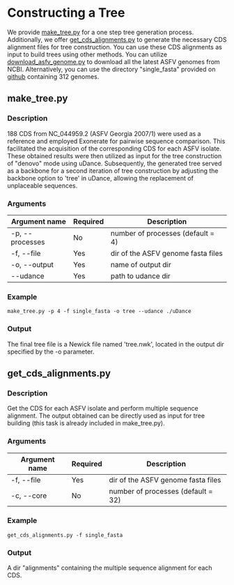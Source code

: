 # Constructing a Tree
We provide [make_tree.py](#make_treepy) for a one step tree generation process. Additionally, we offer [get_cds_alignments.py](#get_cds_alignmentspy) to generate the necessary CDS alignment files for tree construction. You can use these CDS alignments as input to build trees using other methods. You can utilize [download_asfv_genome.py](../assembly/#download_asfv_genomepy) to download all the latest ASFV genomes from NCBI. Alternatively, you can use the directory "single_fasta" provided on [github](https://github.com/nimua/single_fasta.git) containing 312 genomes.
## make_tree.py
### Description
188 CDS from NC_044959.2 (ASFV Georgia 2007/1) were used as a reference and employed Exonerate for pairwise sequence comparison. This facilitated the acquisition of the corresponding CDS for each ASFV isolate. These obtained results were then utilized as input for the tree construction of "denovo" mode using uDance. Subsequently, the generated tree served as a backbone for a second iteration of tree construction by adjusting the backbone option to 'tree' in uDance, allowing the replacement of unplaceable sequences.
### Arguments
| Argument name	  | Required | Description |
| --------------  | ----- | -------- |
| -p, --processes |  No  | number of processes (default = 4)   |
| -f,	--file   |  Yes  | dir of the ASFV genome fasta files |
| -o, --output   |  Yes  | name of output dir  |
| --udance     |  Yes  | path to udance dir  |

### Example
```
make_tree.py -p 4 -f single_fasta -o tree --udance ./uDance
```
### Output
The final tree file is a Newick file named 'tree.nwk', located in the output dir specified by the -o parameter.

## get_cds_alignments.py
### Description
Get the CDS for each ASFV isolate and perform multiple sequence alignment. The output obtained can be directly used as input for tree building (this task is already included in make_tree.py).
### Arguments
| Argument name	  | Required | Description |
| --------------  | ----- | -------- |
| -f,	--file   |  Yes  | dir of the ASFV genome fasta files |
| -c, --core |  No  | number of processes (default = 32)   |

### Example
```
get_cds_alignments.py -f single_fasta
```
### Output
A dir "alignments" containing the multiple sequence alignment for each CDS.


